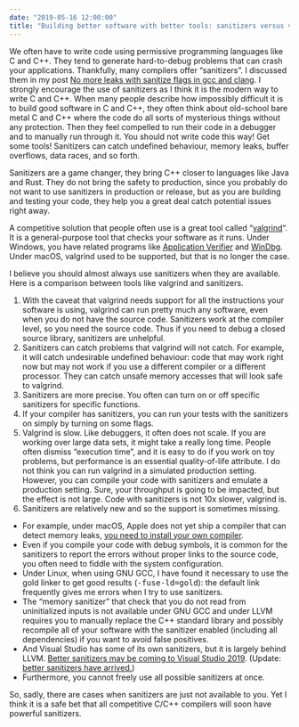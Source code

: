 ```yaml
---
date: "2019-05-16 12:00:00"
title: "Building better software with better tools: sanitizers versus valgrind"
---
```




We often have to write code using  permissive programming languages like C and C++. They tend to generate hard-to-debug problems that can crash your applications. Thankfully, many compilers offer &ldquo;sanitizers&rdquo;. I discussed them in my post [No more leaks with sanitize flags in gcc and clang](/lemire/blog/2016/04/20/no-more-leaks-with-sanitize-flags-in-gcc-and-clang/). I strongly encourage the use of sanitizers as I think it is the modern way to write C and C++. When many people describe how impossibly difficult it is to build good software in C and C++, they often think about old-school bare metal C and C++ where the code do all sorts of mysterious things without any protection. Then they feel compelled to run their code in a debugger and to manually run through it. You should not write code this way! Get some tools! Sanitizers can catch undefined behaviour, memory leaks, buffer overflows, data races, and so forth.

Sanitizers are a game changer, they bring C++ closer to languages like Java and Rust. They do not bring the safety to production, since you probably do not want to use sanitizers in production or release, but as you are building and testing your code, they help you a great deal catch potential issues right away.

A competitive solution that people often use is a great tool called &ldquo;[valgrind](http://valgrind.org)&ldquo;. It is a general-purpose tool that checks your software as it runs. Under Windows, you have related programs like [Application Verifier](https://docs.microsoft.com/en-us/windows-hardware/drivers/debugger/application-verifier) and [WinDbg](https://docs.microsoft.com/en-us/windows-hardware/drivers/debugger/debugger-download-tools). Under macOS, valgrind used to be supported, but that is no longer the case.

I believe you should almost always use sanitizers when they are available. Here is a comparison between tools like valgrind and sanitizers.

<li style="list-style-type: none;">

1. With the caveat that valgrind needs support for all the instructions your software is using, valgrind can run pretty much any software, even when you do not have the source code. Sanitizers work at the compiler level, so you need the source code. Thus if you need to debug a closed source library, sanitizers are unhelpful.
1. Sanitizers can catch problems that valgrind will not catch. For example, it will catch undesirable undefined behaviour: code that may work right now but may not work if you use a different compiler or a different processor. They can catch unsafe memory accesses that will look safe to valgrind.
1. Sanitizers are more precise. You often can turn on or off specific sanitizers for specific functions.
1. If your compiler has sanitizers, you can run your tests with the sanitizers on simply by turning on some flags.
1. Valgrind is slow. Like debuggers, it often does not scale. If you are working over large data sets, it might take a really long time. People often dismiss &ldquo;execution time&rdquo;, and it is easy to do if you work on toy problems, but performance is an essential quality-of-life attribute. I do not think you can run valgrind in a simulated production setting. However, you can compile your code with sanitizers and emulate a production setting. Sure, your throughput is going to be impacted, but the effect is not large. Code with sanitizers is not 10x slower, valgrind is.
1. Sanitizers are relatively new and so the support is sometimes missing.

- For example, under macOS, Apple does not yet ship a compiler that can detect memory leaks, [you need to install your own compiler](https://stackoverflow.com/questions/53456304/mac-os-leaks-sanitizer).
- Even if you compile your code with debug symbols, it is common for the sanitizers to report the errors without proper links to the source code, you often need to fiddle with the system configuration.
- Under Linux, when using GNU GCC, I have found it necessary to use the gold linker to get good results (<tt>-fuse-ld=gold</tt>): the default link frequently gives me errors when I try to use sanitizers.
- The &ldquo;memory sanitizer&rdquo; that check that you do not read from uninitialized inputs is not available under GNU GCC and under LLVM requires you to manually replace the C++ standard library and possibly recompile all of your software with the sanitizer enabled (including all dependencies) if you want to avoid false positives.
- And Visual Studio has some of its own sanitizers, but it is largely behind LLVM. [Better sanitizers may be coming to Visual Studio 2019](https://devblogs.microsoft.com/cppblog/addresssanitizer-asan-for-the-linux-workload-in-visual-studio-2019/). (Update: [better sanitizers have arrived.](https://devblogs.microsoft.com/cppblog/addresssanitizer-asan-for-windows-with-msvc/))
- Furthermore, you cannot freely use all possible sanitizers at once.




So, sadly, there are cases when sanitizers are just not available to you. Yet I think it is a safe bet that all competitive C/C++ compilers will soon have powerful sanitizers.


